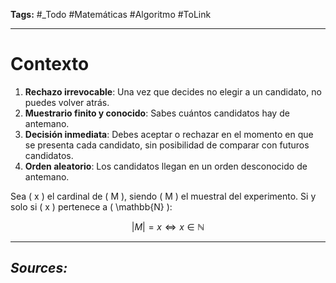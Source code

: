 **Tags:** #_Todo 
#Matemáticas #Algoritmo #ToLink 
- - -
# Contexto

1. **Rechazo irrevocable**: Una vez que decides no elegir a un candidato, no puedes volver atrás.  
2. **Muestrario finito y conocido**: Sabes cuántos candidatos hay de antemano.  
3. **Decisión inmediata**: Debes aceptar o rechazar en el momento en que se presenta cada candidato, sin posibilidad de comparar con futuros candidatos.  
4. **Orden aleatorio**: Los candidatos llegan en un orden desconocido de antemano.  



Sea \( x \) el cardinal de \( M \), siendo \( M \) el muestral del experimento. Si y solo si \( x \) pertenece a \( \mathbb{N} \):

$$ |M| = x \iff x \in \mathbb{N} $$


- - - 
## ***Sources:***